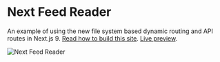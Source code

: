 # Next Feed Reader

An example of using the new file system based dynamic routing and API routes in Next.js 9. [Read how to build this site](https://reacttricks.com/exploring-next-9-dynamic-routing-and-api-routes). [Live preview](https://next-feed-reader.now.sh).

![Next Feed Reader](https://reacttricks.com/static/images/next-feed-reader.png)

